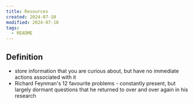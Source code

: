 ```yaml
---
title: Resources
created: 2024-07-10
modified: 2024-07-10
tags:
  - README
---
```

## Definition
- store information that you are curious about, but have no immediate actions associated with it
- Richard Feynman's 12 favourite problems - constantly present, but largely dormant questions that he returned to over and over again in his research